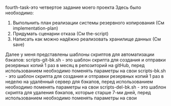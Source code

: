 fourth-task-это четвертое задание моего проекта
Здесь было необходимо:
1. Выпольнить план реализации системы резервного копирования (См implementation-plan)
2. Придумать сценарии отказа (См the-script)
3. Написать как можно надёжно реализовать хранилище данных (См save)

Далее у меня представлены шаблоны скриптов для автоматизации бэкапов:
scripts-git-bk.sh - это шаблон скрипта для создания и отправки резервных копий 1 раз в месяц в репозиторий на gitHub, перед использованием необходимо поменять параметры на свои
scripts-bk.sh - это шаблон скрипта для создания и отправки резервных копий 1 раз в неделю на удалённый сервер для бэкапов, перед использованием необходимо поменять параметры на свои
scripts-del-bk.sh - это шаблон скрипта для удаления бэкапов, которые старше 7-ми дней, перед использованием необходимо поменять параметры на свои


